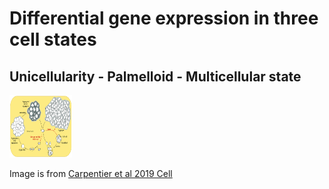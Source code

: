 # Differential gene expression in three cell states

## Unicellularity - Palmelloid - Multicellular state <br>

<img src="social_stress.png" width="100" height="100" />

Image is from [Carpentier et al 2019 Cell](https://pubmed.ncbi.nlm.nih.gov/31652831/)